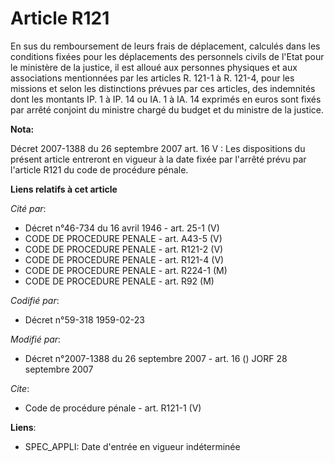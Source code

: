 # Article R121

En sus du remboursement de leurs frais de déplacement, calculés dans les conditions fixées pour les déplacements des
personnels civils de l'Etat pour le ministère de la justice, il est alloué aux personnes physiques et aux associations
mentionnées par les articles R. 121-1 à R. 121-4, pour les missions et selon les distinctions prévues par ces articles, des
indemnités dont les montants IP. 1 à IP. 14 ou IA. 1 à IA. 14 exprimés en euros sont fixés par arrêté conjoint du ministre
chargé du budget et du ministre de la justice.

**Nota:**

Décret 2007-1388 du 26 septembre 2007 art. 16 V : Les dispositions du présent article entreront en vigueur à la date fixée
par l'arrêté prévu par l'article R121 du code de procédure pénale.

**Liens relatifs à cet article**

_Cité par_:

  - Décret n°46-734 du 16 avril 1946 - art. 25-1 (V)
  - CODE DE PROCEDURE PENALE - art. A43-5 (V)
  - CODE DE PROCEDURE PENALE - art. R121-2 (V)
  - CODE DE PROCEDURE PENALE - art. R121-4 (V)
  - CODE DE PROCEDURE PENALE - art. R224-1 (M)
  - CODE DE PROCEDURE PENALE - art. R92 (M)

_Codifié par_:

  - Décret n°59-318 1959-02-23

_Modifié par_:

  - Décret n°2007-1388 du 26 septembre 2007 - art. 16 () JORF 28 septembre 2007

_Cite_:

  - Code de procédure pénale - art. R121-1 (V)

**Liens**:

  - SPEC_APPLI: Date d'entrée en vigueur indéterminée
